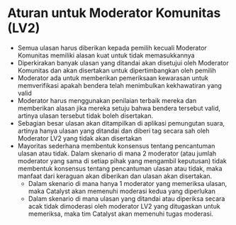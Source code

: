 # Aturan untuk Moderator Komunitas (LV2)

- Semua ulasan harus diberikan kepada pemilih kecuali Moderator Komunitas memiliki alasan kuat untuk tidak memasukkannya
- Diperkirakan banyak ulasan yang ditandai akan disetujui oleh Moderator Komunitas dan akan disertakan untuk dipertimbangkan oleh pemilih
- Moderator ada untuk memberikan pemeriksaan kewarasan untuk memverifikasi apakah bendera telah menimbulkan kekhawatiran yang valid
- Moderator harus menggunakan penilaian terbaik mereka dan memberikan alasan jika mereka setuju bahwa bendera tersebut valid, artinya ulasan tersebut tidak boleh disertakan.
- Sebagian besar ulasan akan ditampilkan di aplikasi pemungutan suara, artinya hanya ulasan yang ditandai dan diberi tag secara sah oleh Moderator LV2 yang tidak akan disertakan
- Mayoritas sederhana membentuk konsensus tentang pencantuman ulasan atau tidak. Dalam skenario di mana 2 moderator (atau jumlah moderator yang sama di setiap pihak yang mengambil keputusan) tidak membentuk konsensus tentang pencantuman ulasan atau tidak, maka manfaat dari keraguan akan diberikan dan ulasan akan disertakan.
    - Dalam skenario di mana hanya 1 moderator yang memeriksa ulasan, maka Catalyst akan memenuhi moderasi kedua yang diperlukan
    - Dalam skenario di mana ulasan yang ditandai atau diperiksa secara acak tidak dimoderasi oleh moderator LV2 yang ditugaskan untuk memeriksa, maka tim Catalyst akan memenuhi tugas moderasi.
